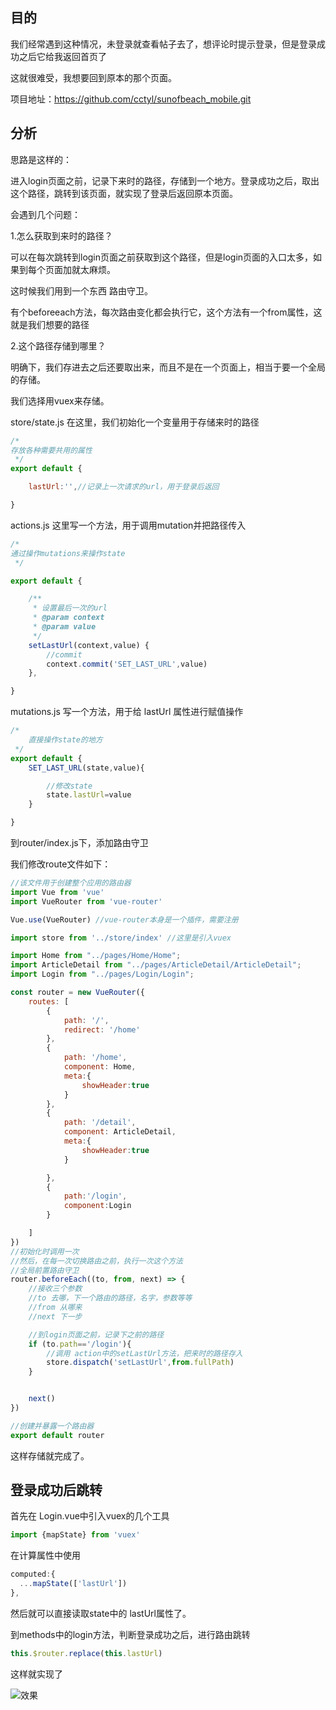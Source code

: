 ## 目的

我们经常遇到这种情况，未登录就查看帖子去了，想评论时提示登录，但是登录成功之后它给我返回首页了

这就很难受，我想要回到原本的那个页面。

项目地址：https://github.com/cctyl/sunofbeach_mobile.git

## 分析

思路是这样的：

进入login页面之前，记录下来时的路径，存储到一个地方。登录成功之后，取出这个路径，跳转到该页面，就实现了登录后返回原本页面。

会遇到几个问题：

1.怎么获取到来时的路径？

可以在每次跳转到login页面之前获取到这个路径，但是login页面的入口太多，如果到每个页面加就太麻烦。

这时候我们用到一个东西 路由守卫。

有个beforeeach方法，每次路由变化都会执行它，这个方法有一个from属性，这就是我们想要的路径

2.这个路径存储到哪里？

明确下，我们存进去之后还要取出来，而且不是在一个页面上，相当于要一个全局的存储。

我们选择用vuex来存储。

store/state.js 在这里，我们初始化一个变量用于存储来时的路径

```js
/*
存放各种需要共用的属性
 */
export default {

    lastUrl:'',//记录上一次请求的url，用于登录后返回

}
```

actions.js 这里写一个方法，用于调用mutation并把路径传入

```js
/*
通过操作mutations来操作state
 */

export default {

    /**
     * 设置最后一次的url
     * @param context
     * @param value
     */
    setLastUrl(context,value) {
        //commit
        context.commit('SET_LAST_URL',value)
    },

}
```

mutations.js 写一个方法，用于给 lastUrl 属性进行赋值操作

```js
/*
    直接操作state的地方
 */
export default {
    SET_LAST_URL(state,value){

        //修改state
        state.lastUrl=value
    }

}
```



到router/index.js下，添加路由守卫

我们修改route文件如下：

```js
//该文件用于创建整个应用的路由器
import Vue from 'vue'
import VueRouter from 'vue-router'

Vue.use(VueRouter) //vue-router本身是一个插件，需要注册

import store from '../store/index' //这里是引入vuex

import Home from "../pages/Home/Home";
import ArticleDetail from "../pages/ArticleDetail/ArticleDetail";
import Login from "../pages/Login/Login";

const router = new VueRouter({
    routes: [
        {
            path: '/',
            redirect: '/home'
        },
        {
            path: '/home',
            component: Home,
            meta:{
                showHeader:true
            }
        },
        {
            path: '/detail',
            component: ArticleDetail,
            meta:{
                showHeader:true
            }

        },
        {
            path:'/login',
            component:Login
        }

    ]
})
//初始化时调用一次
//然后，在每一次切换路由之前，执行一次这个方法
//全局前置路由守卫
router.beforeEach((to, from, next) => {
    //接收三个参数
    //to 去哪，下一个路由的路径，名字，参数等等
    //from 从哪来
    //next 下一步

    //到login页面之前，记录下之前的路径
    if (to.path=='/login'){
        //调用 action中的setLastUrl方法，把来时的路径存入
        store.dispatch('setLastUrl',from.fullPath)
    }


    next()
})

//创建并暴露一个路由器
export default router
```



这样存储就完成了。

## 登录成功后跳转

首先在 Login.vue中引入vuex的几个工具

```js
import {mapState} from 'vuex'
```

在计算属性中使用

```js
computed:{
  ...mapState(['lastUrl'])  
},
```

然后就可以直接读取state中的 lastUrl属性了。



到methods中的login方法，判断登录成功之后，进行路由跳转

```js
this.$router.replace(this.lastUrl)
```

这样就实现了

![效果](D:\project\tempProject\sunofbeach_weapp\notes\18.登录页面-登录成功返回原页面\效果.gif)

